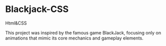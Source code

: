 # Blackjack-CSS

Html&CSS

This project was inspired by the famous game BlackJack, focusing only on animations that mimic its core mechanics and gameplay elements.